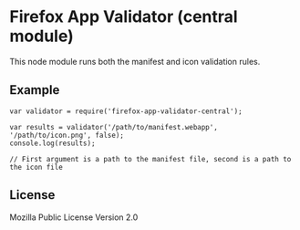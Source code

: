 # Firefox App Validator (central module)

This node module runs both the manifest and icon validation rules.

## Example

    var validator = require('firefox-app-validator-central');

    var results = validator('/path/to/manifest.webapp', '/path/to/icon.png', false);
    console.log(results);

    // First argument is a path to the manifest file, second is a path to the icon file

## License

Mozilla Public License Version 2.0
